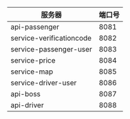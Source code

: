 

| 服务器                      | 端口号  |
|--------------------------|------|
| api-passenger            | 8081 |
| service-verificationcode | 8082 |
| service-passenger-user   | 8083 |
| service-price            | 8084 |
| service-map              | 8085 |
| service-driver-user      | 8086 |
| api-boss                 | 8087 |
| api-driver               | 8088 |



